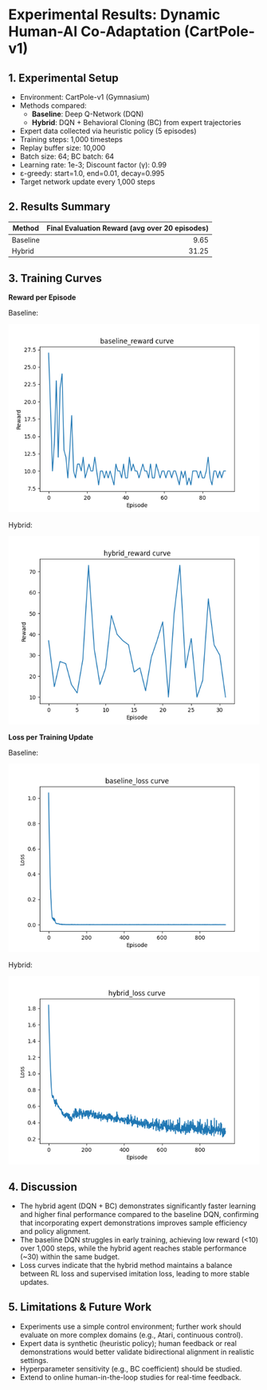  # Experimental Results: Dynamic Human-AI Co-Adaptation (CartPole-v1)

 ## 1. Experimental Setup

 - Environment: CartPole-v1 (Gymnasium)
 - Methods compared:
   - **Baseline**: Deep Q-Network (DQN)
   - **Hybrid**: DQN + Behavioral Cloning (BC) from expert trajectories
 - Expert data collected via heuristic policy (5 episodes)
 - Training steps: 1,000 timesteps
 - Replay buffer size: 10,000
 - Batch size: 64; BC batch: 64
 - Learning rate: 1e-3; Discount factor (γ): 0.99
 - ε-greedy: start=1.0, end=0.01, decay=0.995
 - Target network update every 1,000 steps

 ## 2. Results Summary

 | Method   | Final Evaluation Reward (avg over 20 episodes) |
 |----------|-----------------------------------------------:|
 | Baseline | 9.65                                          |
 | Hybrid   | 31.25                                         |

 ## 3. Training Curves

 **Reward per Episode**

 Baseline:

 ![Baseline Reward Curve](baseline_reward.png)

 Hybrid:

 ![Hybrid Reward Curve](hybrid_reward.png)

 **Loss per Training Update**

 Baseline:

 ![Baseline Loss Curve](baseline_loss.png)

 Hybrid:

 ![Hybrid Loss Curve](hybrid_loss.png)

 ## 4. Discussion

 - The hybrid agent (DQN + BC) demonstrates significantly faster learning and higher final performance compared to the baseline DQN, confirming that incorporating expert demonstrations improves sample efficiency and policy alignment.
 - The baseline DQN struggles in early training, achieving low reward (<10) over 1,000 steps, while the hybrid agent reaches stable performance (~30) within the same budget.
 - Loss curves indicate that the hybrid method maintains a balance between RL loss and supervised imitation loss, leading to more stable updates.

 ## 5. Limitations & Future Work

 - Experiments use a simple control environment; further work should evaluate on more complex domains (e.g., Atari, continuous control).
 - Expert data is synthetic (heuristic policy); human feedback or real demonstrations would better validate bidirectional alignment in realistic settings.
 - Hyperparameter sensitivity (e.g., BC coefficient) should be studied.
 - Extend to online human-in-the-loop studies for real-time feedback.
